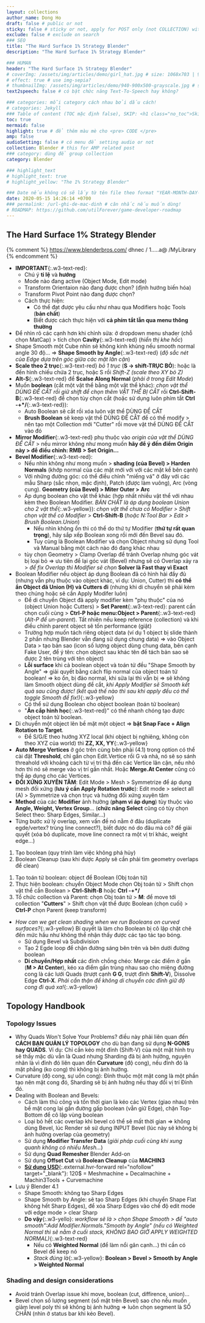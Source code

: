 ```yaml
---
layout: collections
author_name: Dong Ho
draft: false # public or not
sticky: false # sticky or not, apply for POST only (not COLLECTION) with including thumbnailImg
exclude: false # exclude on search
### SEO
title: "The Hard Surface 1% Strategy Blender"
description: "The Hard Surface 1% Strategy Blender"

### HUMAN
header: "The Hard Surface 1% Strategy Blender"
# coverImg: /assets/img/articles/demo/girl_hat.jpg # size: 1068x703 | 900x500 | 600x400
# effect: true # use img-sepia?
# thumbnailImg: /assets/img/articles/demo/940-900x500-grayscale.jpg # size: 900x500 | 600x400
text2speech: false # có bật chức năng Text-To-Speech hay không?

### categories: mỗi category cách nhau bởi dấu cách!
# categories: Jekyll
### Table of content (TOC mặc định false), SKIP: <h1 class="no_toc">Skip toc</h1> hoặc <div class="no_toc_section">
toc: true
mermaid: false
highlight: true # để thêm màu mè cho <pre> CODE </pre>
amp: false
audioSetting: false # có menu để setting audio or not
collection: Blender # this for AMP related post
### category: dùng để group collection
category: Blender

### highlight_text
# highlight_text: true
# highlight_yellow: "The 1% Strategy Blender"

### Date nếu không có sẽ lấy từ tên file theo format "YEAR-MONTH-DAY-title.md"
date: 2020-05-15 14:26:14 +0700
### permalink: /url-ghi-de-mac-dinh # cân nhắc nếu muốn dùng!
# ROADMAP: https://github.com/utilForever/game-developer-roadmap
---
```

## The Hard Surface 1% Strategy Blender

{% comment %}
https://www.blenderbros.com/ dhnec / 1.....a@ /MyLibrary
{% endcomment %}
- **IMPORTANT**{:.w3-text-red}:
	- Chú ý **tỉ lệ** và **hướng**
	- Mode nào đang active (Object Mode, Edit mode)
	- Transform Orientaion nào đang được chọn? (định hướng biến hóa)
	- Transform Pivot Point nào đang được chọn?
	- Cách thực hiện:
		- Có thể đạt được yêu cầu như nhau qua Modifiers hoặc Tools (**bản chất**)
		- Biết được cách thực hiện với **cả phím tắt lẫn qua menu thông thường**
- Để nhìn rõ các cạnh hơn khi chỉnh sửa: ở dropdown menu shader (chỗ chọn MatCap) > tích chọn **Cavity**{:.w3-text-red} (*hiển thị khe hốc*)
- Shape Smooth một Cube nhìn sẽ không kinh khủng nếu smooth normal angle 30 độ... => **Shape Smooth by Angle**{:.w3-text-red} (*độ sắc nét của Edge dựa trên góc giữa các mặt lân cận*)
- **Scale theo 2 trục**{:.w3-text-red} *bỏ 1 trục* (**S -> shift-TRỤC BỎ**): hoặc là đến hình chiếu chứa 2 trục, hoặc S rồi *Shift-Z (scale theo XY bỏ Z)*
- **Alt-S**{:.w3-text-red} để **Scalse Along Normal** (*phải ở trong Edit Mode*)
- Muốn **boolean** (cắt một vật thể bằng một vật thể khác): *chọn vật thể DÙNG ĐỂ CẮT rồi giữ shift để chọn thêm VẬT THỂ BỊ CẮT* rồi **Ctrl-Shift-B**{:.w3-text-red} để chọn tùy chọn cắt (hoặc sử dụng luôn phím tắt **Ctrl -+*/**{:.w3-text-red}):
	- Auto Boolean sẽ cắt rồi xóa luôn vật thể DÙNG ĐỂ CẮT
	- **Brush Boolean** sẽ keep vật thể DÙNG ĐỂ CẮT để có thể modify > nên tạo một Collection mới "Cutter" rồi move vật thể DÙNG ĐỂ CẮT vào đó
- **Mirror Modifier**{:.w3-text-red} phụ thuộc vào *origin của vật thể DÙNG ĐỂ CẮT* > nếu mirror không như mong muốn **hãy để ý đến điểm Origin này > để điều chỉnh: RMB > Set Origin...**
- **Bevel Modifier**{:.w3-text-red}:
	- Nếu nhìn không như mong muốn > **shading (của Bevel) > Harden Normals** (khớp normal của các mặt mới với với các mặt kề bên cạnh)
	- Với những đường góc: có thể điều chỉnh "miếng vá" ở đây với các mẫu Sharp (sắc nhọn, mặc định), Patch (được làm vuông), Arc (vòng cung). **Geometry (của Bevel) > Miter Outer > Arc**
	- Áp dụng boolean cho vật thể khác (hợp nhất nhiều vật thể với nhau kèm theo Boolean Modifier. *BẢN CHẤT là áp dụng boolean Union cho 2 vật thể*{:.w3-yellow}): *chọn vật thể chưa có Modifier > Shift chọn vật thể có Modifier* > **Ctrl-Shift-B** (*hoặc N:Tool Bar > Edit > Brush Boolean.Union*)
		- Nếu nhìn không ổn thì có thể do thứ tự Modifier (**thứ tự rất quan trọng**), hãy sắp xếp Boolean xong rồi mới đến Bevel sau đó.
		- Tuy cùng là Boolean Modifier và chọn Object nhưng sử dụng Tool và Manual bằng một cách nào đó đang khác nhau
	- tùy chọn Geometry > Clamp Overlap để tránh Overlap nhưng góc vát bị loại bỏ => ưu tiên để lại góc vát (Bevel) nhưng sẽ có Overlap xảy ra > *để fix Overlap thì Modifier sẽ chọn* **Solver là Fast thay vì Exact**
- Boolean Modifier nếu object áp dụng Boolean đã có hình hài đầy đủ (nhưng vẫn phụ thuộc vào object khác, ví dụ: Union, Cutter) thì **có thể ẩn Object đã Union (H) và Cutters đi** (nhưng khi di chuyển sẽ phải kèm theo chúng hoặc sẽ cần Apply Modifer luôn)
	- Để di chuyển Object đã apply modifier kèm "phụ thuộc" của nó (object Union hoặc Cutters) > **Set Parent**{:.w3-text-red}: parent cần chọn cuối cùng > **Ctrl-P hoặc menu:Object > Parent**{:.w3-text-red} (*Alt-P để un-parent*). Tất nhiên nếu keep reference (collection) và khi điều chỉnh parent object sẽ tốn performance (giật)
	- Trường hợp muốn tách riêng object data (ví dụ 1 object bị slide thành 2 phần nhưng Blender vẫn đang sử dụng chung data) => vào Object Data > tạo bản sao (icon số lượng object dùng chung data, bên cạnh Fake User, để ý tên: chọn object sau khác tên để tách bản sao sẽ được 2 tên trùng với tên object)
	- **Lỗi surface** khi cả boolean object và toán tử đều "Shape Smooth by Angle" => giải quyết bằng cách flip normal của object toán tử boolean! => ko ổn, bị đảo normal, khi sửa lại thì vẫn bị => sẽ không làm Smooth object dùng để cắt, *khi Apply Modifier sẽ Smooth kết quả sau cũng được! (kết quả thế nào thì sau khi apply đều có thể toggle Smooth để fix!)*{:.w3-yellow}
	- Có thể sử dụng Boolean cho object boolean (toán tử boolean)
	- "**Ăn cắp hình học**{:.w3-text-red}" có thể nhanh chóng tạo được object toán tử boolean.
- Di chuyển một object lên bề mặt một object => **bật Snap Face + Align Rotation to Target**.
	- Để S/G/E theo hướng XYZ local (khi object bị nghiêng, không còn theo XYZ của world) thì **ZZ, XX, YY**{:.w3-yellow}
- **Auto Merge Vertices** ở góc trên cùng bên phải (4.1) trong option có thể cài đặt **Threshold**, chỉ gần chọn Edit.Vertice rồi G và nhả, nó sẽ so sánh threahold với khoảng cách từ vị trí thả đến các Vertice lân cận, nếu nhỏ hơn thì nó sẽ merge vào vị trí gần nhất. Hoặc **Merge.At Center** cũng có thể áp dụng cho các Vertices.
- **ĐỐI XỨNG XUYÊN TÂM**: Edit Mode > Mesh > Symmetrize để áp dụng mesh đối xứng (**lưu ý cần Apply Rotation trước**): Edit mode > select all (A) > Symmetrize và chọn trục và hướng đối xứng xuyên tâm
- **Method** của các **Modifier** ảnh hưởng (**phạm vi áp dụng**) tùy thuộc vào **Angle, Weight, Vertex Group**... (**chức năng Select** cũng có tùy chọn Select theo: Sharp Edges, Similar...)
- Từng bước xử lý overlap, xem vấn đề nó nằm ở đâu (duplicate egde/vertex? trùng line connect?), biết được nó do đâu mà có? để giải quyết (xóa bỏ duplicate, move line connect ra một vị trí khác, weight edge...)

<div class="w3-card w3-leftbar w3-border-green w3-pale-green w3-panel">
	<ol>
		<li>Tạo boolean (quy trình làm việc không phá hủy)</li>
		<li>Boolean Cleanup (sau khi được Apply sẽ cần phải tìm geometry overlaps để clean)</li>
	</ol>
	<ol>
		<li>Tạo toán tử boolean: object để Boolean (Obj toán tử)</li>
		<li>Thực hiện boolean: chuyển Object Mode chọn Obj toán tử > Shift chọn vật thể cần Boolean > <strong>Ctrl-Shift-B</strong> hoặc <strong>Ctrl -+*/</strong> </li>
		<li>Tổ chức collection và Parent: chọn Obj toán tử > <strong>M</strong>: để move tới collection "<strong>Cutters</strong>" > Shift chọn vật thể được Boolean (chọn cuối) > <strong>Ctrl-P</strong> chọn Parent (keep transform)</li>
	</ol>
</div>

- *How can we get clean shading when we run Booleans on curved surfaces?*{:.w3-yellow} Bí quyết là làm cho Boolean bị cô lập chặt chẽ đến mức hầu như không thể nhận thấy được các tạo tác tạo bóng.
	- Sử dụng Bevel và Subdivision
	- Tạo 2 Egde loop để chặn đường sáng bên trên và bên dưới đường boolean
	- **Di chuyển/Hợp nhất** các đỉnh chồng chéo: Merge các điểm ở gần (**M > At Center**), kéo xa điểm gần trùng nhau sao cho miệng đường cong là các lưới Quads (trượt cạnh **G G**, trượt đỉnh **Shift-V**), Dissolve Edge **Ctrl-X**. *Phải cẩn thận để không di chuyển các đỉnh giữ độ cong đi quá xa!*{:.w3-yellow}

## Topology Handbook
### Topology Issues
- Why Quads Won't Solve Your Problems? điều này phải liên quan đến **CÁCH BẠN QUẢN LÝ TOPOLOGY** cho dù bạn đang sử dụng **N-GONS hay QUADS**. Ví dụ: Chỉ cần kéo một đỉnh (Shift-V) của một mặt hình trụ sẽ thấy mặc dù vẫn là Quad nhưng Sharding đã bị ảnh hưởng, nguyên nhân là vì đỉnh đó liên quan đến **Curvature** (độ cong), nếu đỉnh đó là mặt phẳng (ko cong) thì không bị ảnh hưởng.
- Curvature (độ cong, sự uốn cong): Đỉnh thuộc một mặt cong là một phần tạo nên mặt cong đó, Sharding sẽ bị ảnh hưởng nếu thay đổi vị trí Đỉnh đó.
- Dealing with Boolean and Bevels:
	- Cách làm thủ công và tốn thời gian là kéo các Vertex (giao nhau) trên bề mặt cong lại gần đường gấp boolean (vẫn giữ Edge), chặn Top-Bottom để cô lập vùng boolean
	- Loại bỏ hết các overlap khi bevel có thể sẽ mất thời gian => không dùng Bevel, lúc Render sẽ sử dụng INPUT Bevel (lúc này sẽ không bị ảnh hưởng overlap của geometry)
	- Sử dụng **Modifier Transfer Data** (*giải pháp cuối cùng khi xung quanh không có nhiều Mesh...*)
	- Sử dụng **Quad Remesher** Blender Add-on
	- Sử dụng **Offset Cut** và **Boolean Cleanup** của **MACHIN3**
	- [**Sử dụng USD**](https://blendermarket.com/creators/machin3){:.external.hvr-forward rel="nofollow" target="_blank"}: 120$ = Meshmachine + Decalmachine + Machin3Tools + Curvemachine
- Lưu ý Blender 4.1
	- Shape Smooth: không tạo Sharp Edges
	- Shape Smooth by Angle: sẽ tạo Sharp Edges (khi chuyển Shape Flat không hết Sharp Edges), để xóa Sharp Edges vào chế độ edit mode với edge mode > clear Sharp
	- **Do vậy**{:.w3-yello}: *workflow sẽ là > chọn Shape Smooth > để "auto smooth":Add Modifier.Normals."Smooth by Angle" (nếu có Weighted Normal thì sẽ nằm ở cuối stack, KHÔNG BAO GIỜ APPLY WEIGHTED NORMAL)*{:.w3-text-red}
		- Nếu có **Weighted Normal** (để làm nổi gân cạnh...) thì cần có Bevel để keep nó
		- *Stack đúng là*{:.w3-yellow}: **Boolean > Bevel > Smooth by Angle > Weighted Normal**

### Shading and design considerations
- Avoid tránh Overlap issue khi move, boolean (cut, diffirence, union)...
- Bevel chọn số lượng segment (số mặt trên Bevel) sao cho nếu muốn giảm level poly thì sẽ không bị ảnh hưởng => luôn chọn segment là SỐ CHẴN (nhìn ở status bar khi kéo Bevel).
